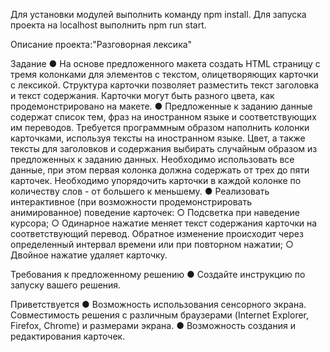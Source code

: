 Для установки модулей выполнить команду npm install.
Для запуска проекта на localhost выполнить npm run start.

Описание проекта:"Разговорная лексика"

Задание
● На основе предложенного макета создать HTML страницу с тремя колонками для
элементов с текстом, олицетворяющих карточки с лексикой. Структура карточки
позволяет разместить текст заголовка и текст содержания. Карточки могут быть
разного цвета, как продемонстрировано на макете.
● Предложенные к заданию данные содержат список тем, фраз на иностранном
языке и соответствующих им переводов. Требуется программным образом
наполнить колонки карточками, используя тексты на иностранном языке. Цвет, а
также тексты для заголовков и содержания выбирать случайным образом из
предложенных к заданию данных. Необходимо использовать все данные, при этом
первая колонка должна содержать от трех до пяти карточек. Необходимо
упорядочить карточки в каждой колонке по количеству слов - от большего к
меньшему.
● Реализовать интерактивное (при возможности продемонстрировать
анимированное) поведение карточек:
○ Подсветка при наведение курсора;
○ Одинарное нажатие меняет текст содержания карточки на соответствующий
перевод. Обратное изменение происходит через определенный интервал
времени или при повторном нажатии;
○ Двойное нажатие удаляет карточку.

Требования к предложенному решению
● Создайте инструкцию по запуску вашего решения.

Приветствуется
● Возможность использования сенсорного экрана. Совместимость решения с
различным браузерами (Internet Explorer, Firefox, Chrome) и размерами экрана.
● Возможность создания и редактирования карточек.
 
